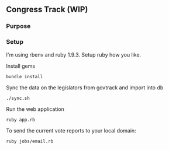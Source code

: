 ## Congress Track (WIP)

### Purpose

### Setup

I'm using rbenv and ruby 1.9.3. Setup ruby how you like.

Install gems
```bash
bundle install
```

Sync the data on the legislators from govtrack and import into db
```
./sync.sh
```

Run the web application
```
ruby app.rb
```

To send the current vote reports to your local domain:

```
ruby jobs/email.rb
```
